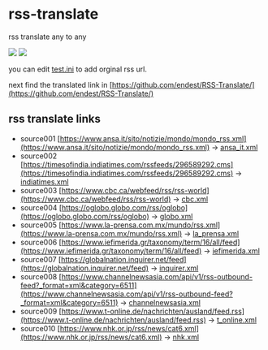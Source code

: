 # rss-translate

rss translate any to any

![](https://github.com/endest/RSS-Translate/workflows/circle_translate/badge.svg)
![](https://github.com/endest/RSS-Translate/workflows/Deploy/badge.svg)

you can edit [test.ini](https://github.com/endest/RSS-Translate/edit/main/test.ini) to add orginal rss url.

next find the translated link in [https://github.com/endest/RSS-Translate/](https://github.com/endest/RSS-Translate/)

## rss translate links

 - source001 [https://www.ansa.it/sito/notizie/mondo/mondo_rss.xml](https://www.ansa.it/sito/notizie/mondo/mondo_rss.xml) -> [ansa_it.xml](rss/ansa_it.xml)
 - source002 [https://timesofindia.indiatimes.com/rssfeeds/296589292.cms](https://timesofindia.indiatimes.com/rssfeeds/296589292.cms) -> [indiatimes.xml](rss/indiatimes.xml)
 - source003 [https://www.cbc.ca/webfeed/rss/rss-world](https://www.cbc.ca/webfeed/rss/rss-world) -> [cbc.xml](rss/cbc.xml)
 - source004 [https://oglobo.globo.com/rss/oglobo](https://oglobo.globo.com/rss/oglobo) -> [globo.xml](rss/globo.xml)
 - source005 [https://www.la-prensa.com.mx/mundo/rss.xml](https://www.la-prensa.com.mx/mundo/rss.xml) -> [la_prensa.xml](rss/la_prensa.xml)
 - source006 [https://www.iefimerida.gr/taxonomy/term/16/all/feed](https://www.iefimerida.gr/taxonomy/term/16/all/feed) -> [iefimerida.xml](rss/iefimerida.xml)
 - source007 [https://globalnation.inquirer.net/feed](https://globalnation.inquirer.net/feed) -> [inquirer.xml](rss/inquirer.xml)
 - source008 [https://www.channelnewsasia.com/api/v1/rss-outbound-feed?_format=xml&category=6511](https://www.channelnewsasia.com/api/v1/rss-outbound-feed?_format=xml&category=6511) -> [channelnewsasia.xml](rss/channelnewsasia.xml)
 - source009 [https://www.t-online.de/nachrichten/ausland/feed.rss](https://www.t-online.de/nachrichten/ausland/feed.rss) -> [t_online.xml](rss/t_online.xml)
 - source010 [https://www.nhk.or.jp/rss/news/cat6.xml](https://www.nhk.or.jp/rss/news/cat6.xml) -> [nhk.xml](rss/nhk.xml)
